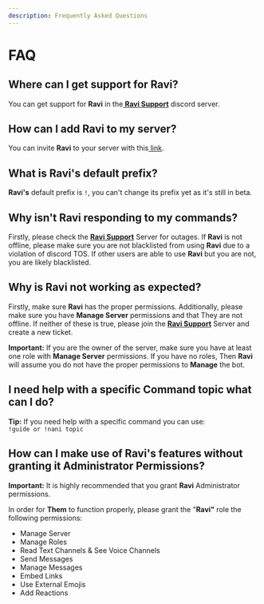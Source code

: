 ```yaml
---
description: Frequently Asked Questions
---
```


# FAQ

## Where can I get support for **Ravi**?

You can get support for **Ravi** in the[ ](https://discord.gg/fDbpPDkaMU)[**Ravi Support**](https://discord.gg/gv2vjKqZP7) discord server.

## How can I add **Ravi** to my server?

You can invite **Ravi** to your server with this[ link](https://discord.com/oauth2/authorize?client\_id=809561873040146461\&scope=bot\&permissions=2147483647).

## What is **Ravi**'s default prefix?

**Ravi's** default prefix is `!`, you can't change its prefix yet as it's still in beta.

## Why isn't **Ravi** responding to my commands?

Firstly, please check the [**Ravi Support**](https://discord.gg/gv2vjKqZP7) Server for outages. If **Ravi** is not offline, please make sure you are not blacklisted from using **Ravi** due to a violation of discord TOS. If other users are able to use **Ravi** but you are not, you are likely blacklisted.

## Why is **Ravi** not working as expected?

Firstly, make sure **Ravi** has the proper permissions. Additionally, please make sure you have **Manage Server** permissions and that They are not offline. If neither of these is true, please join the [**Ravi Support**](https://discord.gg/gv2vjKqZP7) Server and create a new ticket.

**Important:** If you are the owner of the server, make sure you have at least one role with **Manage Server** permissions. If you have no roles, Then **Ravi** will assume you do not have the proper permissions to **Manage** the bot.

## I need help with a specific Command topic what can I do?

**Tip:** If you need help with a specific command you can use:\
`!guide or !nani topic`

## **How can I make use of Ravi's features without granting it Administrator Permissions?**

**Important:** It is highly recommended that you grant **Ravi** Administrator permissions.

In order for **Them** to function properly, please grant the "**Ravi"** role the following permissions:

* Manage Server
* Manage Roles
* Read Text Channels & See Voice Channels
* Send Messages
* Manage Messages
* Embed Links
* Use External Emojis
* Add Reactions
